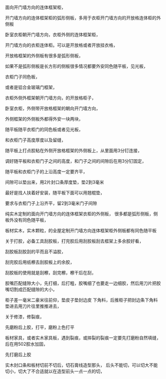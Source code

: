 
面向开门墙方向的连体框架柜，

开门墙方向的连体框架柜的弧形侧板，多用于衣柜开门墙方向的开放格连体柜的外侧板



卧室衣柜朝开门墙方向，衣柜外侧的连体框架柜，

开门墙方向的衣柜连体柜。可以是开放格或者开放挂衣格，

开放格框架的外侧板有很多是弧形侧板，

如果不是弧形侧板是长方形的侧板很多情况都要外安同色随平板，见光板，

衣柜门子同色板，


或者是铝合金玻璃门框架，


衣柜外侧外框架朝开门墙方向，的开放格柜子，

卧室衣柜，外侧带开放格框架的朝向开门墙方向，

外侧框架的外侧板外都得外安一块两块，

随平板随平衣柜门的同色板或者见光板，

和衣柜门子高度厚度以及留缝，




随平板上打点胶粘在外侧开放格框架的外侧板上，从里面用3分钉连接，


调好随平板和衣柜门子之间的高度，和门子之间的间隙后在用3分钉固定，



随平板和衣柜门子的上沿高度一定要齐平，

间隙可以垫出来，用2片封口条厚度垫，垫2到3毫米

最好是找人扶着好安装，随平板下面可以用翘棍垫，





要求与衣柜门子上沿齐平，留2到3毫米门子间隙




纯实木定制的面向开门墙方向的连体框架衣柜的外侧板，
很多都是弧形侧板，侧板外没有同色随平板，

板材实木，实木颗粒，的全屋定制开门墙方向连体框架柜外侧板都有同色随平板


























关于打胶，必备工具刮胶板，打完胶后用刮胶板刮去框架上多余胶好看，


刮胶板刮胶刮的平而且不溢胶，

刮完胶后用纸檫去刮胶板上的余胶，


刮胶板的使用就是刮檫，刮完檫，檫干后在刮，



胶嘴匹配缝隙大小，先打细，后打粗，胶嘴细了也要走一边细胶，然后用刀片把胶嘴切割成匹配缝隙的大小，




柜子差一毫米二豪米往前仰，垫皮子垫封边皮 下角料，后推柜子把封边条下角料垫进去用刀片往里推推进去，


关于修漆，修裂痕，

先磨粉后上胶，打平，磨粉上色打平


板材家具，或者实木家具板，遇到裂痕，或摔裂的裂痕一定要先打磨粉自然填缝，后在用502胶水加固，

先打磨后上胶



实木封口条和板材切前不切后，切石膏线造型那头，
后头不能切，可以切大不能切小，切大了不合适就以在造型前头一点一点的切，











